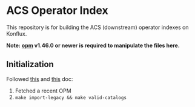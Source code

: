 # ACS Operator Index

This repository is for building the ACS (downstream) operator indexes on Konflux.

**Note: [opm](https://github.com/operator-framework/operator-registry/releases) v1.46.0 or newer is required to manipulate the files here.**

## Initialization

Followed [this](https://gitlab.cee.redhat.com/konflux/docs/users/-/blob/main/topics/getting-started/building-olm-products.md)
and [this](https://github.com/konflux-ci/olm-operator-konflux-sample/blob/main/docs/konflux-onboarding.md) doc:
1. Fetched a recent OPM
2. `make import-legacy && make valid-catalogs`
